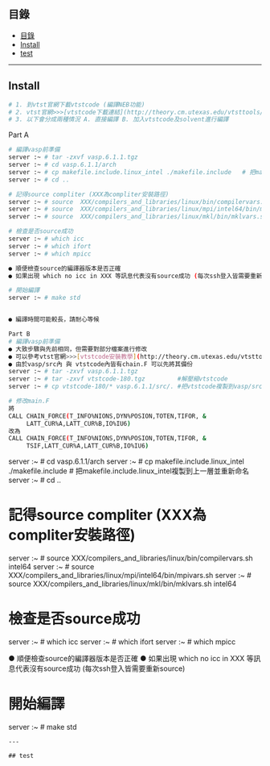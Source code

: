 ## 目錄
* [目錄](#目錄)
* [Install](#Install)
* [test](#test)
---

## Install
```bash
# 1. 到vtst官網下載vtstcode (編譯NEB功能)
# 2. vtst官網>>>[vtstcode下載連結](http://theory.cm.utexas.edu/vtsttools/download.html) 
# 3. 以下會分成兩種情況 A. 直接編譯 B. 加入vtstcode及solvent進行編譯

```

Part A
```bash
# 編譯vasp前準備
server :~ # tar -zxvf vasp.6.1.1.tgz
server :~ # cd vasp.6.1.1/arch
server :~ # cp makefile.include.linux_intel ./makefile.include   # 把makefile.include.linux_intel複製到上一層並重新命名
server :~ # cd ..
```

```bash
# 記得source compliter (XXX為compliter安裝路徑)
server :~ # source  XXX/compilers_and_libraries/linux/bin/compilervars.sh intel64
server :~ # source  XXX/compilers_and_libraries/linux/mpi/intel64/bin/mpivars.sh
server :~ # source  XXX/compilers_and_libraries/linux/mkl/bin/mklvars.sh intel64

# 檢查是否source成功
server :~ # which icc
server :~ # which ifort
server :~ # which mpicc

● 順便檢查source的編譯器版本是否正確
● 如果出現 which no icc in XXX 等訊息代表沒有source成功 (每次ssh登入皆需要重新source)

# 開始編譯
server :~ # make std


● 編譯時間可能較長，請耐心等候
```

```bash
Part B
# 編譯vasp前準備
● 大致步驟與先前相同，但需要對部分檔案進行修改
● 可以參考vtst官網>>>[vtstcode安裝教學](http://theory.cm.utexas.edu/vtsttools/installation.html) 
● 由於vasp/src內 與 vtstcode內皆有chain.F 可以先將其備份
server :~ # tar -zxvf vasp.6.1.1.tgz
server :~ # tar -zxvf vtstcode-180.tgz         #解壓縮vtstcode
server :~ # cp vtstcode-180/* vasp.6.1.1/src/. #把vtstcode複製到vasp/src內
```

```bash
# 修改main.F
將
CALL CHAIN_FORCE(T_INFO%NIONS,DYN%POSION,TOTEN,TIFOR, &
     LATT_CUR%A,LATT_CUR%B,IO%IU6)
改為
CALL CHAIN_FORCE(T_INFO%NIONS,DYN%POSION,TOTEN,TIFOR, &
     TSIF,LATT_CUR%A,LATT_CUR%B,IO%IU6)
```

server :~ # cd vasp.6.1.1/arch
server :~ # cp makefile.include.linux_intel ./makefile.include   # 把makefile.include.linux_intel複製到上一層並重新命名
server :~ # cd ..

# 記得source compliter (XXX為compliter安裝路徑)
server :~ # source  XXX/compilers_and_libraries/linux/bin/compilervars.sh intel64
server :~ # source  XXX/compilers_and_libraries/linux/mpi/intel64/bin/mpivars.sh
server :~ # source  XXX/compilers_and_libraries/linux/mkl/bin/mklvars.sh intel64

# 檢查是否source成功
server :~ # which icc
server :~ # which ifort
server :~ # which mpicc

● 順便檢查source的編譯器版本是否正確
● 如果出現 which no icc in XXX 等訊息代表沒有source成功 (每次ssh登入皆需要重新source)

# 開始編譯
server :~ # make std

```
---

## test

